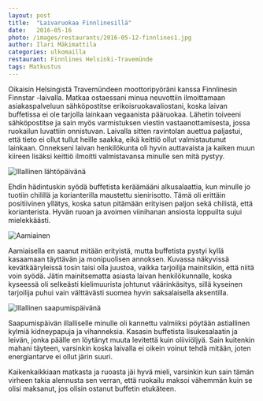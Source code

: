 ```yaml
---
layout: post
title:  "Laivaruokaa Finnlinesillä"
date:   2016-05-16
photo: /images/restaurants/2016-05-12-finnlines1.jpg
author: Ilari Mäkimattila
categories: ulkomailla
restaurant: Finnlines Helsinki-Travemünde
tags: Matkustus
---
```


Oikaisin Helsingistä Travemündeen moottoripyöräni kanssa Finnlinesin Finnstar -laivalla. Matkaa ostaessani minua 
neuvottiin ilmoittamaan asiakaspalveluun sähköpostitse erikoisruokavaliostani, koska laivan buffetissa ei ole
tarjolla lainkaan vegaanista pääruokaa. Lähetin toiveeni sähköpostitse ja sain myös varmistuksen
viestin vastaanottamisesta, jossa ruokailun luvattiin onnistuvan. Laivalla sitten ravintolan auettua paljastui, että tieto
ei ollut tullut heille saakka, eikä keittiö ollut valmistautunut lainkaan. Onnekseni laivan henkilökunta oli hyvin
auttavaista ja kaiken muun kiireen lisäksi keittiö ilmoitti valmistavansa minulle sen mitä pystyy. 

![Illallinen lähtöpäivänä](/images/restaurants/2016-05-12-finnlines1.jpg)

Ehdin hädintuskin syödä buffetista keräämääni alkusalaattia, kun minulle jo tuotiin chilillä ja korianterilla maustettu sienirisotto.
Tämä oli erittäin positiivinen yllätys, koska satun pitämään erityisen paljon sekä chilistä, että korianterista.
Hyvän ruoan ja avoimen viinihanan ansiosta loppuilta sujui mielekkäästi.

![Aamiainen](/images/restaurants/2016-05-13-finnlines2.jpg)

Aamiaisella en saanut mitään erityistä, mutta buffetista pystyi kyllä kasaamaan täyttävän ja monipuolisen annoksen.
Kuvassa näkyvissä kevätkääryleissä tosin taisi olla juustoa, vaikka tarjoilija mainitsikin, että niitä voin syödä.
Jätin mainitsematta asiasta laivan henkilökunnalle, koska kyseessä oli selkeästi kielimuurista johtunut väärinkäsitys, sillä
kyseinen tarjoilija puhui vain välttävästi suomea hyvin saksalaisella aksentilla.

![Illallinen saapumispäivänä](/images/restaurants/2016-05-13-finnlines3.jpg)

Saapumispäivän illalliselle minulle oli kannettu valmiiksi pöytään astiallinen kylmiä kidneypapuja ja vihanneksia.
Kasasin buffetista lisukesalaatin ja leivän, jonka päälle en löytänyt muuta levitettä kuin oliiviöljyä. Sain kuitenkin mahani
täyteen, varsinkin koska laivalla ei oikein voinut tehdä mitään, joten energiantarve ei ollut järin suuri.

Kaikenkaikkiaan matkasta ja ruoasta jäi hyvä mieli, varsinkin kun sain tämän virheen takia alennusta sen verran, että ruokailu
maksoi vähemmän kuin se olisi maksanut, jos olisin ostanut buffetin etukäteen.
